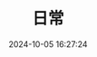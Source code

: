 ---
title: 日常
date: 2024-10-05 16:27:24
updated: 2024-10-05 22:27:24
layout: gallery
photos:
  - caption: 我
    src: https://cdn.jsdelivr.net/gh/YunYouJun/yun/images/meme/yun-good-alpha-compressed.png
    desc: 我想起那天夕阳下的奔跑
  - caption: 想起
    src: https://cdn.jsdelivr.net/gh/YunYouJun/yun/images/meme/yun-shy-alpha.png
    desc: 那是我逝去的青春
  - caption: 那天
    src: https://picsum.photos/seed/picsum/800/500
    desc: 我们一日日度过的所谓日常
  - caption: 夕阳
    src: https://picsum.photos/seed/try/1600/800
    desc: 实际上可能是接连不断的奇迹
---